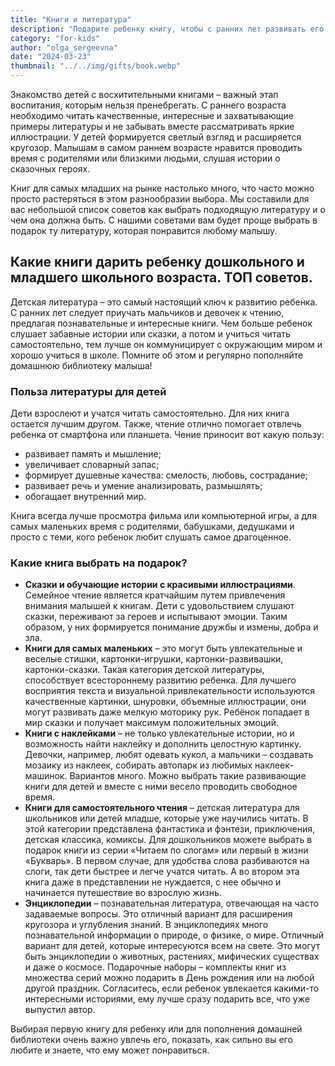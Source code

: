 ```yaml
---
title: "Книги и литература"
description: "Подарите ребенку книгу, чтобы с ранних лет развивать его образное мышление и взращивать в нем все самое лучшее!"
category: "for-kids"
author: "olga_sergeevna"
date: "2024-03-23"
thumbnail: "../../img/gifts/book.webp"
---
```


Знакомство детей с восхитительными книгами – важный этап воспитания, которым нельзя пренебрегать. С раннего возраста необходимо читать качественные, интересные и захватывающие примеры литературы и не забывать вместе рассматривать яркие иллюстрации. У детей формируется светлый взгляд и расширяется кругозор. Малышам в самом раннем возрасте нравится проводить время с родителями или близкими людьми, слушая истории о сказочных героях. 

Книг для самых младших на рынке настолько много, что часто можно просто растеряться в этом разнообразии выбора. Мы составили для вас небольшой список советов как выбрать подходящую литературу и о чем она должна быть. С нашими советами вам будет проще выбрать в подарок ту литературу, которая понравится любому малышу.

## Какие книги дарить ребенку дошкольного и младшего школьного возраста. ТОП советов.

Детская литература – ​​это самый настоящий ключ к развитию ребенка. С ранних лет следует приучать мальчиков и девочек к чтению, предлагая познавательные и интересные книги. Чем больше ребенок слушает забавные истории или сказки, а потом и учиться читать самостоятельно, тем лучше он коммуницирует с окружающим миром и хорошо учиться в школе. Помните об этом и регулярно пополняйте домашнюю библиотеку малыша!

### Польза литературы для детей

Дети взрослеют и учатся читать самостоятельно. Для них книга остается лучшим другом. Также, чтение отлично помогает отвлечь ребенка от смартфона или планшета. Чение приносит вот какую пользу:

- развивает память и мышление;
- увеличивает словарный запас;
- формирует душевные качества: смелость, любовь, сострадание;
- развивает речь и умение анализировать, размышлять;
- обогащает внутренний мир.

Книга всегда лучше просмотра фильма или компьютерной игры, а для самых маленьких время с родителями, бабушками, дедушками и просто с теми, кого ребенок любит слушать самое драгоценное.

### Какие книга выбрать на подарок?

- **Сказки и обучающие истории с красивыми иллюстрациями**. Семейное чтение является кратчайшим путем привлечения внимания малышей к книгам. Дети с удовольствием слушают сказки, переживают за героев и испытывают эмоции. Таким образом, у них формируется понимание дружбы и измены, добра и зла.
- **Книги для самых маленьких** – это могут быть увлекательные и веселые стишки, картонки-игрушки, картонки-развивашки, картонки-сказки. Такая категория детской литературы, способствует всестороннему развитию ребенка. Для лучшего восприятия текста и визуальной привлекательности используются качественные картинки, шнуровки, объемные иллюстрации, они могут развивать даже мелкую моторику рук. Ребёнок попадает в мир сказки и получает максимум положительных эмоций.
- **Книги с наклейками** – не только увлекательные истории, но и возможность найти наклейку и дополнить целостную картинку. Девочки, например, любят одевать кукол, а мальчики – создавать мозаику из наклеек, собирать автопарк из любимых наклеек-машинок. Вариантов много. Можно выбрать такие развивающие книги для детей и вместе с ними весело проводить свободное время.
- **Книги для самостоятельного чтения** – детская литература для школьников или детей младше, которые уже научились читать. В этой категории представлена ​​фантастика и фэнтези, приключения, детская классика, комиксы. Для дошкольников можете выбрать в подарок книги из серии «Читаем по слогам» или первый в жизни «Букварь». В первом случае, для удобства слова разбиваются на слоги, так дети быстрее и легче учатся читать. А во втором эта книга даже в представлении не нуждается, с нее обычно и начинается путешествие во взрослую жизнь.
- **Энциклопедии** – познавательная литература, отвечающая на часто задаваемые вопросы. Это отличный вариант для расширения кругозора и углубления знаний. В энциклопедиях много познавательной информации о природе, о физике, о мире. Отличный вариант для детей, которые интересуются всем на свете. Это могут быть энциклопедии о животных, растениях, мифических существах и даже о космосе.
Подарочные наборы – комплекты книг из множества серий можно подарить в День рождения или на любой другой праздник. Согласитесь, если ребенок увлекается какими-то интересными историями, ему лучше сразу подарить все, что уже выпустил автор. 


Выбирая первую книгу для ребенку или для пополнения домашней библиотеки очень важно увлечь его, показать, как сильно вы его любите и знаете, что ему может понравиться. 

